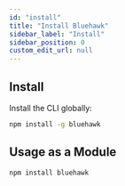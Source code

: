 ```yaml
---
id: "install"
title: "Install Bluehawk"
sidebar_label: "Install"
sidebar_position: 0
custom_edit_url: null
---
```


## Install

Install the CLI globally:

```sh
npm install -g bluehawk
```

## Usage as a Module

```sh
npm install bluehawk
```
